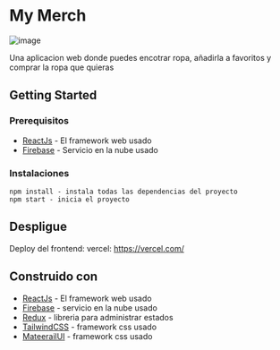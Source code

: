 # My Merch

![image](https://res.cloudinary.com/dp9zv16le/image/upload/v1652838918/Captura_de_pantalla_1104_nl8ynd.png)

Una aplicacion web donde puedes encotrar ropa, añadirla a favoritos y comprar la ropa que quieras

## Getting Started

### Prerequisitos

* [ReactJs](https://reactjs.org/docs/getting-started.html) - El framework web usado
* [Firebase](https://firebase.google.com/) - Servicio en la nube usado


### Instalaciones

```
npm install - instala todas las dependencias del proyecto
npm start - inicia el proyecto
```


## Despligue

Deploy del frontend:
vercel: https://vercel.com/

## Construido con

* [ReactJs](https://reactjs.org/docs/getting-started.html) - El framework web usado
* [Firebase](https://firebase.google.com/) - servicio en la nube usado
* [Redux](https://redux.js.org/) - libreria para administrar estados
* [TailwindCSS](https://tailwindcss.com/) - framework css usado
* [MateerailUI](https://mui.com/) - framework css usado
